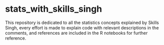 # stats_with_skills_singh
This repository is dedicated to all the statistics concepts explained by Skills Singh, every effort is made to explain code with relevant descriptions in the comments, and references are included in the R notebooks for further reference.
